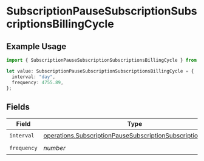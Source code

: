 # SubscriptionPauseSubscriptionSubscriptionsBillingCycle

## Example Usage

```typescript
import { SubscriptionPauseSubscriptionSubscriptionsBillingCycle } from "open-billing/models/operations";

let value: SubscriptionPauseSubscriptionSubscriptionsBillingCycle = {
  interval: "day",
  frequency: 4755.89,
};
```

## Fields

| Field                                                                                                                                          | Type                                                                                                                                           | Required                                                                                                                                       | Description                                                                                                                                    |
| ---------------------------------------------------------------------------------------------------------------------------------------------- | ---------------------------------------------------------------------------------------------------------------------------------------------- | ---------------------------------------------------------------------------------------------------------------------------------------------- | ---------------------------------------------------------------------------------------------------------------------------------------------- |
| `interval`                                                                                                                                     | [operations.SubscriptionPauseSubscriptionSubscriptionsInterval](../../models/operations/subscriptionpausesubscriptionsubscriptionsinterval.md) | :heavy_check_mark:                                                                                                                             | N/A                                                                                                                                            |
| `frequency`                                                                                                                                    | *number*                                                                                                                                       | :heavy_check_mark:                                                                                                                             | N/A                                                                                                                                            |